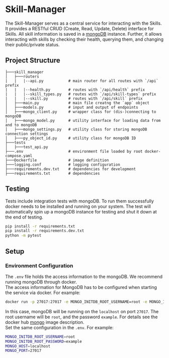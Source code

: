 # Skill-Manager
The Skill-Manager serves as a central service for interacting with the Skills. It provides a RESTful CRUD (Create, Read, Update, Delete) interface for Skills. All skill information is saved in a [mongoDB](https://www.mongodb.com/) instance. Further, it allows interacting with skills by checking their health, querying them, and changing their public/private status.

## Project Structure
```
├───skill_manager
│   ├───routers
|   |   |--api.py           # main router for all routes with `/api` prefix
|   |   |--health.py        # routes with `/api/health` prefix
|   |   |--skill_types.py   # routes with `/api/skill-types` prefix
|   |   |--skill.py         # routes with `/api/skill` prefix
│   ├───main.py             # main file creatng the `app` object
│   ├───models.py           # input and output of endpoints
│   ├───mongo_client.py     # wrapper class for (dis-)connecting to mongoDB
│   ├───mongo_model.py      # utility interface for loading data from and to mongoDB
│   ├───mongo_settings.py   # utility class for storing mongoDB connection settings
│   ├───py_object_id.py     # utility class for mongoDB ID
├───tests
│   ├───test_api.py
├───.env                    # environment file loaded by root docker-compose.yaml
├───Dockerfile              # image definition
├───logging.conf            # logging configuration
├───requirements.dev.txt    # dependencies for development
├───requirements.txt        # dependencies
```

## Testing
Tests include integration tests with mongoDB. To run them successfully docker needs to be installed and running on your system. The test will automatically spin up a mongoDB instance for testing and shut it down at the end of testing.
```bash
pip install -r requirements.txt
pip install -r requirements.dev.txt
python -m pytest
```
## Setup
### Environment Configuration
The `.env` file holds the access information to the mongoDB. We recommend running mongoDB through docker.  
The access information for MongoDB has to be configured when starting the service via docker. For example:  
```bash
docker run -p 27017:27017 -e MONGO_INITDB_ROOT_USERNAME=root -e MONGO_INITDB_ROOT_PASSWORD=example mongo
```
In this case, mongoDB will be running on the `localhost` on port `27017`. The root username will be `root`, and the password `example`. For details see the docker hub [mongo](https://hub.docker.com/_/mongo) image description.  
Set the same configuration in the `.env`. For example:
```bash
MONGO_INITDB_ROOT_USERNAME=root
MONGO_INITDB_ROOT_PASSWORD=example
MONGO_HOST=localhost
MONGO_PORT=27017
```
